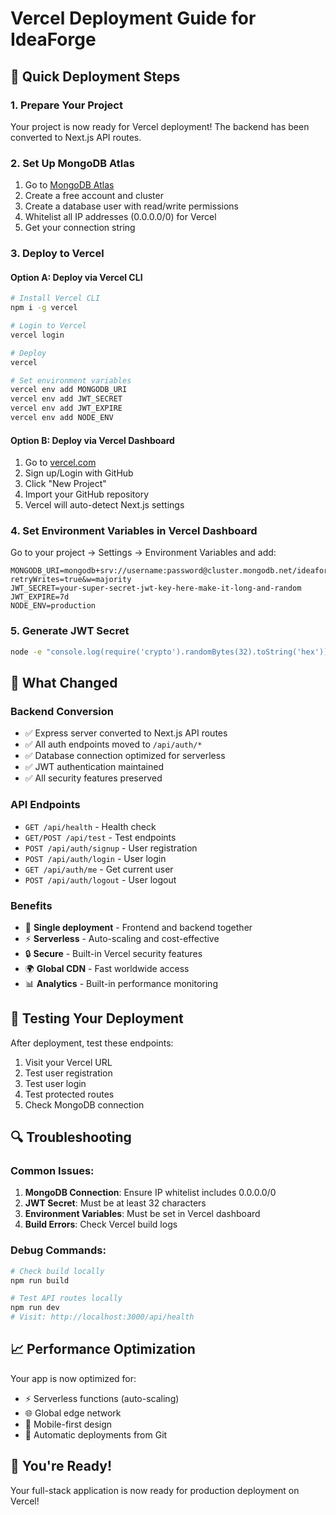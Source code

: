 # Vercel Deployment Guide for IdeaForge

## 🚀 Quick Deployment Steps

### 1. Prepare Your Project

Your project is now ready for Vercel deployment! The backend has been converted to Next.js API routes.

### 2. Set Up MongoDB Atlas

1. Go to [MongoDB Atlas](https://www.mongodb.com/atlas)
2. Create a free account and cluster
3. Create a database user with read/write permissions
4. Whitelist all IP addresses (0.0.0.0/0) for Vercel
5. Get your connection string

### 3. Deploy to Vercel

#### Option A: Deploy via Vercel CLI

```bash
# Install Vercel CLI
npm i -g vercel

# Login to Vercel
vercel login

# Deploy
vercel

# Set environment variables
vercel env add MONGODB_URI
vercel env add JWT_SECRET
vercel env add JWT_EXPIRE
vercel env add NODE_ENV
```

#### Option B: Deploy via Vercel Dashboard

1. Go to [vercel.com](https://vercel.com)
2. Sign up/Login with GitHub
3. Click "New Project"
4. Import your GitHub repository
5. Vercel will auto-detect Next.js settings

### 4. Set Environment Variables in Vercel Dashboard

Go to your project → Settings → Environment Variables and add:

```
MONGODB_URI=mongodb+srv://username:password@cluster.mongodb.net/ideaforge?retryWrites=true&w=majority
JWT_SECRET=your-super-secret-jwt-key-here-make-it-long-and-random
JWT_EXPIRE=7d
NODE_ENV=production
```

### 5. Generate JWT Secret

```bash
node -e "console.log(require('crypto').randomBytes(32).toString('hex'))"
```

## 🔧 What Changed

### Backend Conversion

- ✅ Express server converted to Next.js API routes
- ✅ All auth endpoints moved to `/api/auth/*`
- ✅ Database connection optimized for serverless
- ✅ JWT authentication maintained
- ✅ All security features preserved

### API Endpoints

- `GET /api/health` - Health check
- `GET/POST /api/test` - Test endpoints
- `POST /api/auth/signup` - User registration
- `POST /api/auth/login` - User login
- `GET /api/auth/me` - Get current user
- `POST /api/auth/logout` - User logout

### Benefits

- 🚀 **Single deployment** - Frontend and backend together
- ⚡ **Serverless** - Auto-scaling and cost-effective
- 🔒 **Secure** - Built-in Vercel security features
- 🌍 **Global CDN** - Fast worldwide access
- 📊 **Analytics** - Built-in performance monitoring

## 🧪 Testing Your Deployment

After deployment, test these endpoints:

1. Visit your Vercel URL
2. Test user registration
3. Test user login
4. Test protected routes
5. Check MongoDB connection

## 🔍 Troubleshooting

### Common Issues:

1. **MongoDB Connection**: Ensure IP whitelist includes 0.0.0.0/0
2. **JWT Secret**: Must be at least 32 characters
3. **Environment Variables**: Must be set in Vercel dashboard
4. **Build Errors**: Check Vercel build logs

### Debug Commands:

```bash
# Check build locally
npm run build

# Test API routes locally
npm run dev
# Visit: http://localhost:3000/api/health
```

## 📈 Performance Optimization

Your app is now optimized for:

- ⚡ Serverless functions (auto-scaling)
- 🌐 Global edge network
- 📱 Mobile-first design
- 🔄 Automatic deployments from Git

## 🎉 You're Ready!

Your full-stack application is now ready for production deployment on Vercel!
